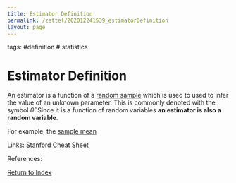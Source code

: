 ```yaml
---
title: Estimator Definition
permalink: /zettel/202012241539_estimatorDefinition
layout: page
---
```

tags: #definition # statistics

# Estimator Definition

An estimator is a function of a [random sample](202012241510_sampleDefinition) which is used to used 
to infer the value of an unknown parameter. This is commonly denoted with the symbol $\hat{\theta}$. 
Since it is a function of random variables **an estimator is also a random variable**.

For example, the [sample mean](202012241544_sampleMeanDefinition)

Links: [Stanford Cheat Sheet](https://stanford.edu/~shervine/teaching/cme-106/cheatsheet-statistics)

References: 

[Return to Index](index)